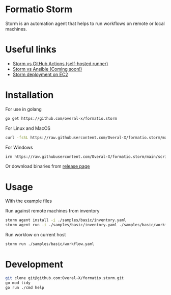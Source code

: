 # Formatio Storm

Storm is an automation agent that helps to run workflows on remote or local machines.

# Useful links
- <a target="_blank" href="https://www.linkedin.com/posts/struckchure_devops-automatio-github-activity-7234504216193470465-Psf9">Storm vs GitHub Actions (self-hosted runner)</a>
- <a target="_blank" href="#">Storm vs Ansible (Coming soon!)</a>
- <a target="_blank" href="https://github.com/struckchure/storm-with-github-workflow">Storm deployment on EC2</a>

# Installation

For use in golang

```sh
go get https://github.com/overal-x/formatio.storm
```

For Linux and MacOS

```sh
curl -fsSL https://raw.githubusercontent.com/Overal-X/formatio.storm/main/scripts/install.sh | bash
```

For Windows

```sh
irm https://raw.githubusercontent.com/Overal-X/formatio.storm/main/scripts/install.ps1 | iex
```

Or download binaries from [release page](https://github.com/Overal-X/formatio.storm/releases)

# Usage

With the example files

Run against remote machines from inventory

```sh
storm agent install -i ./samples/basic/inventory.yaml
storm agent run -i ./samples/basic/inventory.yaml ./samples/basic/workflow.yaml
```

Run worklow on current host

```sh
storm run ./samples/basic/workflow.yaml
```

# Development

```sh
git clone git@github.com:Overal-X/formatio.storm.git
go mod tidy
go run ./cmd help
```

